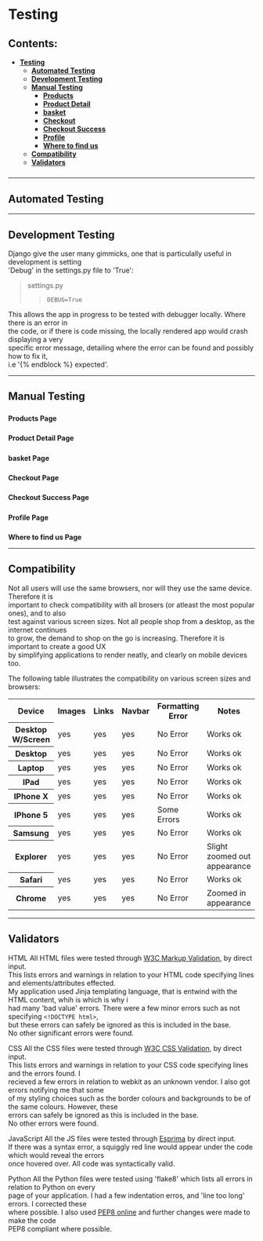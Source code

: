 <h5 id=testing></h5>  

# **Testing**  

## **Contents:**  

- [**Testing**](#testing)
  * [**Automated Testing**](#automated)
  * [**Development Testing**](#development)
  * [**Manual Testing**](#manual)
    + [**Products**](#products)
    + [**Product Detail**](#detail)
    + [**basket**](#basket)
    + [**Checkout**](#checkout)
    + [**Checkout Success**](#success)
    + [**Profile**](#profile)
    + [**Where to find us**](#location)
  * [**Compatibility**](#compatibility)
  * [**Validators**](#validators)


<h5 id=developemnt></h5>  

---  

<h5 id=automated></h5>  

## **Automated Testing**  
 
---  

<h5 id=development></h5>  

## **Development Testing**  
Django give the user many gimmicks, one that is particulally useful in development is setting   
'Debug' in the settings.py file to 'True':  

> settings.py
>> `DEBUG=True`  

This allows the app in progress to be tested with debugger locally. Where there is an error in   
the code, or if there is code missing, the locally rendered app would crash displaying a very   
specific error message, detailing where the error can be found and possibly how to fix it,  
i.e '{% endblock %} expected'.
 
---  

<h5 id=manual></h5>  

## **Manual Testing**   

<h5 id=products></h5>  

**Products Page**  

<h5 id=detail></h5>  

**Product Detail Page**

<h5 id=basket></h5>  

**basket Page**

<h5 id=checkout></h5>  

**Checkout Page**

<h5 id=success></h5>  

**Checkout Success Page**

<h5 id=profile></h5>  

**Profile Page**

<h5 id=location></h5>  

**Where to find us Page**

---  

<h5 id=compatibility></h5>  

## **Compatibility**  

Not all users will use the same browsers, nor will they use the same device. Therefore it is   
important to check compatibility with all brosers (or atleast the most popular ones), and to also   
test against various screen sizes. Not all people shop from a desktop, as the internet continues   
to grow, the demand to shop on the go is increasing. Therefore it is important to create a good UX  
by simplifying applications to render neatly, and clearly on mobile devices too.

The following table illustrates the compatibility on various screen sizes and browsers:

<table>
<tbody><tr>
<th>Device</th>
<th>Images</th>
<th>Links</th>
<th>Navbar</th>
<th>Formatting Error</th>
<th>Notes</th>
</tr>
<th>Desktop W/Screen</th>
<td>yes</td>
<td>yes</td>
<td>yes</td>
<td>No Error</td>
<td>Works ok</td>
</tr>
<tr>
<th>Desktop</th>
<td>yes</td>
<td>yes</td>
<td>yes</td>
<td>No Error</td>
<td>Works ok</td>
</tr>
<tr>
<th>Laptop</th>
<td>yes</td>
<td>yes</td>
<td>yes</td>
<td>No Error</td>
<td>Works ok</td>
</tr>
<tr>
<th>IPad</th>
<td>yes</td>
<td>yes</td>
<td>yes</td>
<td>No Error</td>
<td>Works ok</td>
</tr>
<tr>
<th>IPhone X</th>
<td>yes</td>
<td>yes</td>
<td>yes</td>
<td>No Error</td>
<td>Works ok</td>
</tr>
<tr>
<th>IPhone 5</th>
<td>yes</td>
<td>yes</td>
<td>yes</td>
<td>Some Errors</td>
<td>Works ok</td>
</tr>
<tr>
<th>Samsung</th>
<td>yes</td>
<td>yes</td>
<td>yes</td>
<td>No Error</td>
<td>Works ok</td>
</tr>
<tr>
<th>Explorer</th>
<td>yes</td>
<td>yes</td>
<td>yes</td>
<td>No Error</td>
<td>Slight zoomed out appearance</td>
</tr>
<tr>
<th>Safari</th>
<td>yes</td>
<td>yes</td>
<td>yes</td>
<td>No Error</td>
<td>Works ok</td>
</tr>
<tr>
<th>Chrome</th>
<td>yes</td>
<td>yes</td>
<td>yes</td>
<td>No Error</td>
<td>Zoomed in appearance</td>
</tr>
</tbody></table>

---  

<h5 id=validators></h5>  

## **Validators**
HTML
All HTML files were tested through [W3C Markup Validation](https://validator.w3.org/), by direct input.  
This lists errors and warnings in relation to your HTML code specifying lines and elements/attributes effected.  
My application used Jinja templating language, that is entwind with the HTML content, whih is which is why i  
had many 'bad value' errors. There were a few minor errors such as not specifying `<!DOCTYPE html>`,  
but these errors can safely be ignored as this is included in the base.  
No other significant errors were found.

CSS
All the CSS files were tested through [W3C CSS Validation](https://jigsaw.w3.org/css-validator/validator), by direct input.  
This lists errors and warnings in relation to your CSS code specifying lines and the errors found. I   
recieved a few errors in relation to webkit as an unknown vendor. I also got errors notifying me that some  
of my styling choices such as the border colours and backgrounds to be of the same colours. However, these   
errors can safely be ignored as this is included in the base.  
No other errors were found.

JavaScript
All the JS files were tested through [Esprima](https://esprima.org/demo/validate.html) by direct input.  
If there was a syntax error, a squiggly red line would appear under the code which would reveal the errors   
once hovered over. All code was syntactically valid.

Python
All the Python files were tested using 'flake8' which lists all errors in relation to Python on every  
page of your application. I had a few indentation erros, and 'line too long' errors. I corrected these   
where possible. I also used [PEP8 online](http://pep8online.com/) and further changes were made to make the code  
PEP8 compliant where possible.

